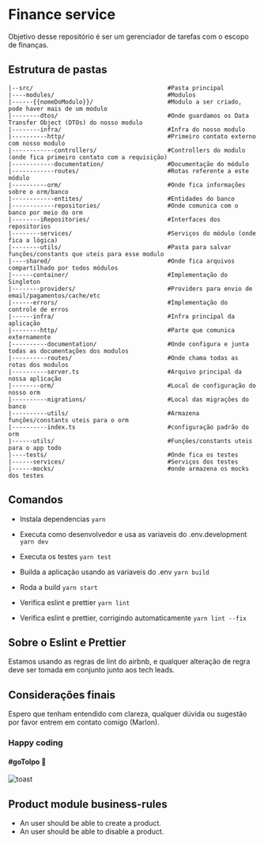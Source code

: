 # Finance service

Objetivo desse repositório é ser um gerenciador de tarefas com o escopo de finanças.

## Estrutura de pastas

```
|--src/                                      #Pasta principal
|----modules/                                #Modulos
|------{{nomeDoModulo}}/                     #Modulo a ser criado, pode haver mais de um modulo
|--------dtos/                               #Onde guardamos os Data Transfer Object (DTOs) do nosso modulo
|--------infra/                              #Infra do nosso modulo
|----------http/                             #Primeiro contato externo com nosso modulo
|------------controllers/                    #Controllers do modulo (onde fica primeiro contato com a requisição)
|------------documentation/                  #Documentação do módulo
|------------routes/                         #Rotas referente a este módulo
|----------orm/                              #Onde fica informações sobre o orm/banco
|------------entites/                        #Entidades do banco
|------------repositories/                   #Onde comunica com o banco por meio do orm
|--------iRepositories/                      #Interfaces dos repositorios
|--------services/                           #Serviços do módulo (onde fica a lógica)
|--------utils/                              #Pasta para salvar funções/constants que uteis para esse modulo
|----shared/                                 #Onde fica arquivos compartilhado por todos módulos
|------container/                            #Implementação do Singleton
|--------providers/                          #Providers para envio de email/pagamentos/cache/etc
|------errors/                               #Implementação do controle de erros
|------infra/                                #Infra principal da aplicação
|--------http/                               #Parte que comunica externamente
|----------documentation/                    #Onde configura e junta todas as documentações dos modulos
|----------routes/                           #Onde chama todas as rotas dos modulos
|----------server.ts                         #Arquivo principal da nossa aplicação
|--------orm/                                #Local de configuração do nosso orm
|----------migrations/                       #Local das migrações do banco
|----------utils/                            #Armazena funções/constants uteis para o orm
|----------index.ts                          #configuração padrão do orm
|------utils/                                #Funções/constants uteis para o app todo
|----tests/                                  #Onde fica os testes
|------services/                             #Serviços dos testes
|------mocks/                                #onde armazena os mocks dos testes
```

## Comandos

- Instala dependencias
  `yarn`

- Executa como desenvolvedor e usa as variaveis do .env.development
  `yarn dev`

- Executa os testes
  `yarn test`

- Builda a aplicação usando as variaveis do .env
  `yarn build`

- Roda a build
  `yarn start`

- Verifica eslint e prettier
  `yarn lint`

- Verifica eslint e prettier, corrigindo automaticamente
  `yarn lint --fix`

## Sobre o Eslint e Prettier

Estamos usando as regras de lint do airbnb, e qualquer alteração de regra deve ser tomada em conjunto junto aos tech leads.

## Considerações finais

Espero que tenham entendido com clareza, qualquer dúvida ou sugestão por favor entrem em contato comigo (Marlon).

### Happy coding

#### #goToIpo 🚀

![toast](https://media.giphy.com/media/8Iv5lqKwKsZ2g/giphy.gif)

## Product module business-rules

- An user should be able to create a product.
- An user should be able to disable a product.
